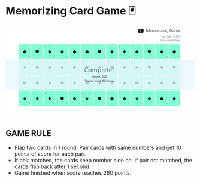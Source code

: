 #  Memorizing Card Game :black_joker:

![DEMO](image/complete.png)

## GAME RULE
- Flap two cards in 1 round. Pair cards with same numbers and get 10 points of score for each pair.  
- If pair matched, the cards keep number side on. If pair not matched, the cards flap back after 1 second.  
- Game finished when score reaches 260 points. 


